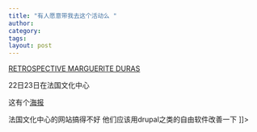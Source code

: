 ```yaml
---
title: "有人愿意带我去这个活动么 "
author:
category: 
tags: 
layout: post
---
```


<a href="http://www.ccfpekin.org/auditorium/index.ip?locale=fr&rub=programme&srub=prog_actu&prog=prog_actu" title="" rel='external'>RETROSPECTIVE MARGUERITE DURAS</a>

22日23日在法国文化中心

这有个<a href="http://www.ccfpekin.org/actualites/index.ip?locale=fr" title="" rel='external'>海报</a>

法国文化中心的网站搞得不好 他们应该用drupal之类的自由软件改善一下 ]]>

